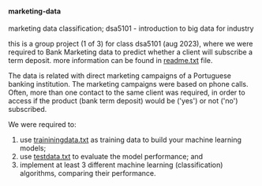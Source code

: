 #### marketing-data
marketing data classification; dsa5101 - introduction to big data for industry

this is a group project (1 of 3) for class dsa5101 (aug 2023), where we were required to Bank Marketing data to predict whether a client will subscribe a term deposit.
more information can be found in [readme.txt](https://drive.google.com/file/d/1xRbnhol0lklZPFp75Zt4RDzc6e6IDlh5/view?usp=sharing) file. 

The data is related with direct marketing campaigns of a Portuguese banking institution. The marketing campaigns were based on phone calls. Often, more than one contact to the same client was required, in order to access if the product (bank term deposit) would be ('yes') or not ('no') subscribed.

We were required to: 
1. use [traininingdata.txt](https://drive.google.com/file/d/1M5vkA67F1eVfJVMnDFEnOXZN65GRBoB9/view?usp=sharing) as training data to build your machine learning models;
2. use [testdata.txt](https://drive.google.com/file/d/1M5vkA67F1eVfJVMnDFEnOXZN65GRBoB9/view?usp=sharing) to evaluate the model performance; and 
3. implement at least 3 different machine learning (classification) algorithms, comparing their performance. 
